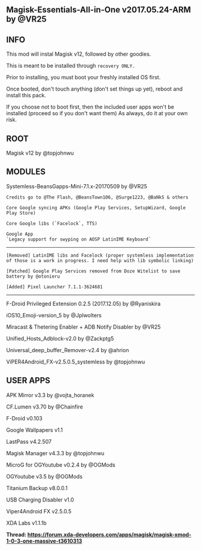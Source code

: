 ## Magisk-Essentials-All-in-One v2017.05.24-ARM by @VR25



## INFO
This mod will instal Magisk v12, followed by other goodies.

This is meant to be installed through `recovery ONLY.`

Prior to installing, you must boot your freshly installed OS first.

Once booted, don't touch anything (don't set things up yet), reboot and install this pack.

If you choose not to boot first, then the included user apps won't be installed (proceed so if you don't want them)
As always, do it at your own risk.

	
	
## ROOT
Magisk v12 by @topjohnwu



## MODULES
Systemless-BeansGapps-Mini-7.1.x-20170509 by @VR25

	Credits go to @The Flash, @BeansTown106, @Surge1223, @BaNkS & others

	Core Google syncing APKs (Google Play Services, SetupWizard, Google Play Store)

	Core Google libs (`Facelock`, TTS)

	Google App
	`Legacy support for swyping on AOSP LatinIME Keyboard`
***

	[Removed] LatinIME libs and Facelock (proper systemless implementation of those is a work in progress. I need help with lib symbolic linking)

	[Patched] Google Play Services removed from Doze Witelist to save battery by @otonieru

	[Added] Pixel Launcher 7.1.1-3624681
***


F-Droid Privileged Extension 0.2.5 (2017.12.05) by @Ryaniskira

iOS10_Emoji-version_5 by @Jplwolters

Miracast & Thetering Enabler + ADB Notify Disabler by @VR25

Unified_Hosts_Adblock-v2.0 by @Zackptg5

Universal_deep_buffer_Remover-v2.4 by @ahrion

ViPER4Android_FX-v2.5.0.5_systemless by @topjohnwu



## USER APPS
APK Mirror v3.3 by @vojta_horanek

CF.Lumen v3.70 by @Chainfire

F-Droid v0.103

Google Wallpapers v1.1

LastPass v4.2.507

Magisk Manager v4.3.3 by @topjohnwu

MicroG for OGYoutube v0.2.4 by @OGMods

OGYoutube v3.5 by @OGMods

Titanium Backup v8.0.0.1

USB Charging Disabler v1.0

Viper4Android FX v2.5.0.5

XDA Labs v1.1.1b
	
	
**Thread: https://forum.xda-developers.com/apps/magisk/magisk-xmod-1-0-3-one-massive-t3610313**
